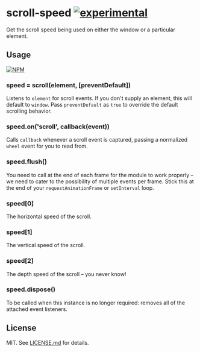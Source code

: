 # scroll-speed [![experimental](http://badges.github.io/stability-badges/dist/experimental.svg)](http://github.com/badges/stability-badges)

Get the scroll speed being used on either the window or a particular element.

## Usage

[![NPM](https://nodei.co/npm/scroll-speed.png)](https://nodei.co/npm/scroll-speed/)

### speed = scroll(element, [preventDefault])

Listens to `element` for scroll events. If you don't supply an element, this
will default to `window`. Pass `preventDefault` as `true` to override the
default scrolling behavior.

### speed.on('scroll', callback(event))

Calls `callback` whenever a scroll event is captured, passing a normalized
`wheel` event for you to read from.

### speed.flush()

You need to call at the end of each frame for the module to work properly – we
need to cater to the possibility of multiple events per frame. Stick this at
the end of your `requestAnimationFrame` or `setInterval` loop.

### speed[0]

The horizontal speed of the scroll.

### speed[1]

The vertical speed of the scroll.

### speed[2]

The depth speed of the scroll – you never know!

### speed.dispose()

To be called when this instance is no longer required: removes all of the attached event listeners.

## License

MIT. See [LICENSE.md](http://github.com/hughsk/scroll-speed/blob/master/LICENSE.md) for details.
